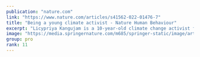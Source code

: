 ```yaml
---
publication: "nature.com"
link: "https://www.nature.com/articles/s41562-022-01476-7"
title: "Being a young climate activist - Nature Human Behaviour"
excerpt: "Licypriya Kangujam is a 10-year-old climate change activist from India. She also founded the Child Movement to raise the voices of the children of the world in the fight against climate change. In con"
image: "https://media.springernature.com/m685/springer-static/image/art%3A10.1038%2Fs41562-022-01476-7/MediaObjects/41562_2022_1476_Figa_HTML.png"
group: pro
rank: 11
---
```

